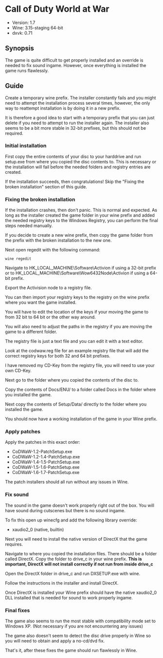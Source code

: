 Call of Duty World at War
================================================================================

- Version: 1.7
- Wine: 3.15-staging 64-bit
- dxvk: 0.71

Synopsis
--------------------------------------------------------------------------------

The game is quite difficult to get properly installed and an override is needed
to fix sound ingame. However, once everything is installed the game runs
flawlessly.

Guide
--------------------------------------------------------------------------------

Create a temporary wine prefix. The installer constantly fails and you might
need to attempt the installation process several times, however, the only way
to reattempt installation is by doing it in a new prefix.

It is therefore a good idea to start with a temporary prefix that you can just
delete if you need to attempt to run the installer again. The installer also
seems to be a bit more stable in 32-bit prefixes, but this should not be
required.

### Initial installation ###

First copy the entire contents of your disc to your harddrive and run setup.exe
from where you copied the disc contents to. This is necessary or the
installation will fail before the needed folders and registry entries are
created.

If the installation succeeds, then congratulations! Skip the "Fixing the broken
installation" section of this guide.

### Fixing the broken installation ###

If the installation crashes, then don't panic. This is normal and expected. As
long as the installer created the game folder in your wine prefix and added the
needed registry keys to the Windows Registry, you can perform the final steps
needed manually.

If you decide to create a new wine prefix, then copy the game folder from the
prefix with the broken installation to the new one.

Next open regedit with the following command:

    wine regedit

Navigate to HK_LOCAL_MACHINE\Software\Activion if using a 32-bit prefix or to
HK_LOCAL_MACHINE\Software\Wow6432Node\Activion if using a 64-bit prefix.

Export the Activision node to a registry file.

You can then import your registry keys to the registry on the wine prefix where
you want the game installed.

You will have to edit the location of the keys if your moving the game to from
32 bit to 64 bit or the other way around.

You will also need to adjust the paths in the registry if you are moving the
game to a different folder.

The registry file is just a text file and you can edit it with a text editor.

Look at the codwaw.reg file for an example registry file that will add the
correct registry keys for both 32 and 64 bit prefixes.

I have removed my CD-Key from the registry file, you will need to use your own
CD-Key.

Next go to the folder where you copied the contents of the disc to.

Copy the contents of Docs/ENU/ to a folder called Docs in the folder where you
installed the game.

Next copy the contents of Setup/Data/ directly to the folder where you installed
the game.

You should now have a working installation of the game in your Wine prefix.

### Apply patches ###

Apply the patches in this exact order:

- CoDWaW-1.2-PatchSetup.exe
- CoDWaW-1.2-1.4-PatchSetup.exe
- CoDWaW-1.4-1.5-PatchSetup.exe
- CoDWaW-1.5-1.6-PatchSetup.exe
- CoDWaW-1.6-1.7-PatchSetup.exe

The patch installers should all run without any issues in Wine.

### Fix sound ###

The sound in the game doesn't work properly right out of the box. You will have
sound during cutscenes but there is no sound ingame.

To fix this open up winecfg and add the following library override:

- xaudio2_0 (native, builtin)

Next you will need to install the native version of DirectX that the game
requires.

Navigate to where you copied the installation files. There should be a folder
called DirectX. Copy the folder to drive_c in your wine prefix. **This is
important, DirectX will not install correctly if not run from inside drive_c**

Open the DirectX folder in drive_c and run DXSETUP.exe with wine.

Follow the instructions in the installer and install DirectX.

Once DirectX is installed your Wine prefix should have the native xaudio2_0 DLL
installed that is needed for sound to work properly ingame.

### Final fixes ###

The game also seems to run the most stable with compatibility mode set to
Windows XP. (Not necessary if you are not encountering any issues)

The game also doesn't seem to detect the disc drive properly in Wine so you will
need to obtain and apply a no-cd/dvd fix.

That's it, after these fixes the game should run flawlessly in Wine.

